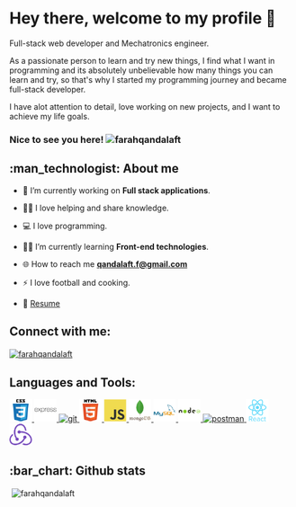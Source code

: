 <h1 align="left">Hey there, welcome to my profile 👋</h1>
<p align="left">Full-stack web developer and Mechatronics engineer.

As a passionate person to learn and try new things, I find what I want in programming and its absolutely unbelievable how many things you can learn and try, so that's why I started my programming journey and became full-stack developer.

I have alot attention to detail, love working on new projects, and I want to achieve my life goals.
</p>

<h3 align="left">Nice to see you here! <img src="https://komarev.com/ghpvc/?username=farahqandalaft&label=Visitors&color=0e75b6&style=flat" alt="farahqandalaft" /> </h3>

<h2 align="left">:man_technologist: About me </h2>

- 🔭 I’m currently working on **Full stack applications**.

- :man_teacher: I love helping and share knowledge.

- :computer: I love programming.

- :man_student: I’m currently learning **Front-end technologies**.

- :globe_with_meridians: How to reach me **qandalaft.f@gmail.com**

- ⚡ I love football and cooking.

- :page_facing_up:  <a href="https://drive.google.com/file/d/1M3L0Vl0ROaQbAXP_MBXWYzPyYMqu5ysT/view?usp=sharing">Resume</a>



<h2 align="left">Connect with me:</h2>
<p align="left">
<a href="https://linkedin.com/in/farahqandalaft" target="blank"><img align="center" src="https://raw.githubusercontent.com/rahuldkjain/github-profile-readme-generator/master/src/images/icons/Social/linked-in-alt.svg" alt="farahqandalaft" height="30" width="40" /></a>
</p>

<h2 align="left">Languages and Tools:</h2>
<p align="left">
  <a href="https://www.w3schools.com/css/" target="_blank" rel="noreferrer"> <img src="https://raw.githubusercontent.com/devicons/devicon/master/icons/css3/css3-original-wordmark.svg" alt="css3" width="40" height="40"/> </a> <a href="https://expressjs.com" target="_blank" rel="noreferrer"> <img src="https://raw.githubusercontent.com/devicons/devicon/master/icons/express/express-original-wordmark.svg" alt="express" width="40" height="40"/> </a> <a href="https://git-scm.com/" target="_blank" rel="noreferrer"> <img src="https://www.vectorlogo.zone/logos/git-scm/git-scm-icon.svg" alt="git" width="40" height="40"/> </a> <a href="https://www.w3.org/html/" target="_blank" rel="noreferrer"> <img src="https://raw.githubusercontent.com/devicons/devicon/master/icons/html5/html5-original-wordmark.svg" alt="html5" width="40" height="40"/> </a> <a href="https://developer.mozilla.org/en-US/docs/Web/JavaScript" target="_blank" rel="noreferrer"> <img src="https://raw.githubusercontent.com/devicons/devicon/master/icons/javascript/javascript-original.svg" alt="javascript" width="40" height="40"/> </a> <a href="https://www.mongodb.com/" target="_blank" rel="noreferrer"> <img src="https://raw.githubusercontent.com/devicons/devicon/master/icons/mongodb/mongodb-original-wordmark.svg" alt="mongodb" width="40" height="40"/> </a> <a href="https://www.mysql.com/" target="_blank" rel="noreferrer"> <img src="https://raw.githubusercontent.com/devicons/devicon/master/icons/mysql/mysql-original-wordmark.svg" alt="mysql" width="40" height="40"/> </a> <a href="https://nodejs.org" target="_blank" rel="noreferrer"> <img src="https://raw.githubusercontent.com/devicons/devicon/master/icons/nodejs/nodejs-original-wordmark.svg" alt="nodejs" width="40" height="40"/> </a> <a href="https://postman.com" target="_blank" rel="noreferrer"> <img src="https://www.vectorlogo.zone/logos/getpostman/getpostman-icon.svg" alt="postman" width="40" height="40"/> </a> <a href="https://reactjs.org/" target="_blank" rel="noreferrer"> <img src="https://raw.githubusercontent.com/devicons/devicon/master/icons/react/react-original-wordmark.svg" alt="react" width="40" height="40"/> </a> <a href="https://redux.js.org" target="_blank" rel="noreferrer"> <img src="https://raw.githubusercontent.com/devicons/devicon/master/icons/redux/redux-original.svg" alt="redux" width="40" height="40"/> </a> </p>

<h2 align="left">:bar_chart: Github stats </h2>
<p>&nbsp;<img align="center" src="https://github-readme-stats.vercel.app/api?username=farahqandalaft&show_icons=true&theme=tokyonight&locale=en" alt="farahqandalaft" /></p>

